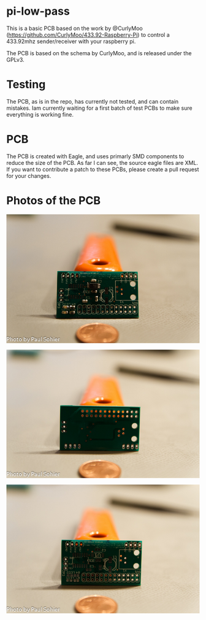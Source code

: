 pi-low-pass
===========

This is a basic PCB based on the work by @CurlyMoo (https://github.com/CurlyMoo/433.92-Raspberry-Pi) to control a 433.92mhz sender/receiver with your raspberry pi.

The PCB is based on the schema by CurlyMoo, and is released under the GPLv3.

Testing
===========
The PCB, as is in the repo, has currently not tested, and can contain mistakes. Iam currently waiting for a first batch of test PCBs to make sure everything is working fine.


PCB
===========
The PCB is created with Eagle, and uses primarly SMD components to reduce the size of the PCB. As far I can see, the source eagle files are XML. If you want to contribute a patch to these PCBs, please create a pull request for your changes.

Photos of the PCB
===========
![Partly soldered](/photos/pi-low-pass-IMG_5269-130906.jpg?raw=true)

![Front side](/photos/pi-low-pass-IMG_5270-130906.jpg?raw=true)

![Back side](/photos/pi-low-pass-IMG_5271-130906.jpg?raw=true)
